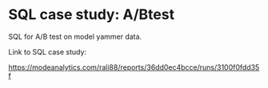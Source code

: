 # SQL case study: A/Btest
SQL for A/B test on model yammer data.

Link to SQL case study:

https://modeanalytics.com/rali88/reports/36dd0ec4bcce/runs/3100f0fdd35f
